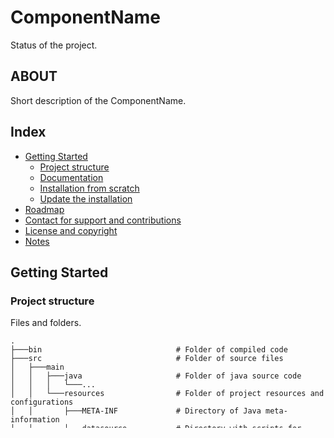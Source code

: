 # ComponentName
Status of the project.


## ABOUT
Short description of the ComponentName.


## Index
* [Getting Started](#getting-started)
	* [Project structure](#project-structure)
	* [Documentation](#documentation)
	* [Installation from scratch](#installation-from-scratch)
	* [Update the installation](#update-the-installation)
* [Roadmap](#roadmap)
* [Contact for support and contributions](#contact-for-support-and-contributions)
* [License and copyright](#license-and-copyright)
* [Notes](#notes)


## Getting Started


### Project structure
Files and folders.

```
.
├───bin                              # Folder of compiled code
├───src                              # Folder of source files
│   ├───main                         
│   │   ├───java                     # Folder of java source code
│   │   │   └───...                  
│   │   └───resources                # Folder of project resources and configurations
│   │       ├───META-INF             # Directory of Java meta-information
│   │       ├───datasource			 # Directory with scripts for datasource configuration
│   │       ├───log4j.properties     # Configuration of logs (used only in tests)
│   │       ├───control.properties   # Configuration of Controller connection
│   │       ├───model.properties     # Configuration of AMQP connection
│   │       ├───queue.properties     # Configuration of Database connection
│   │       └───...                  
│   └───test                         # Folder of tests
│       ├───java                     # Folder of java source code for unit tests
│       │   └───...                  
│       └───jmeter                   # Folder of JMeter's tests (performance tests, end-to-end tests, integration tests)
├───target                           # Folder of compiled code
│   └───...                          
├───docs                             # Folder of documentation files
│   ├───design						 # Directory with functional and technical documentation (swagger, datasource model, swagger, sequence diagrams, etc)
│   │   └───sequenceDiagram			 # Directory with sequence diagrams of flows
│   ├───installationGuide.md		 # Installation Guide of the project
│   └───releaseNote_YYYYMMDD_hhmm_id.md       # Release Notes (version, new/fixed files, test of new feature/fix)
├───.gitignore                       # File for Git ignore
├───Dockerfile                       # File of Docker image configuration
├───Dockerignore                     # File of Docker image ignored configuration files (e.g.: gitignore, readme, target, etc)
├───Jenkinsfile                      # File of Pipeline configurations for Jenkins build
├───mvnw                             # File of Maven Wrapper scripts for Linux environments
├───mvnw.cmd                         # File of Maven Wrapper scripts for Windows environments
├───pom.xml                          # File of Project Object Model (POM) definition for Maven build
└───README.md                        # File of tecnical documentation of the project
```

### Documentation

#### Interface
The documentation has been written in the [OpenAPI/Swagger](http://swagger.io/) format and is available:
- as example in the [swagger.yaml](docs/design/swagger.yaml) file.
- as updated document created dynamically by the java project by running the instance of the project and reaching:
	- SWAGGER-JSON: http://<host>/v3/api-docs
	- SWAGGER-UI: http://<host>/swagger-ui/index.html
where <host> can be localhost:8080.

The swagger can be also visualized as HTML page using one of those options:
* [Swagger UI](https://github.com/swagger-api/swagger-ui)
* [Swagger Editor](http://editor.swagger.io/)

#### Postman collection
A Postman collection is available in the [POC DevOps Java.postman_collection.json](docs/design/POC DevOps Java.postman_collection.json) file.

#### Sequence diagram
An example of Sequence diagram is available in the [design](docs/design) directory.


### Installation from scratch
See the [installationGuide.md](docs/installationGuide.md) file.


### Update the installation
See the latest releaseNote file into the [docs](docs/) directory.


## Roadmap
See the Redmine for issues and backlog.
* [Spring Boot Actuator](https://docs.spring.io/spring-boot/docs/2.6.3/reference/htmlsingle/#production-ready)
* [Building a RESTful Web Service with Spring Boot Actuator](https://spring.io/guides/gs/actuator-service/)


## Contact for support and contributions
team email.


## License and copyright
Of the full component and of third parties components.


## Notes
File created from the README_template_v.1.0
